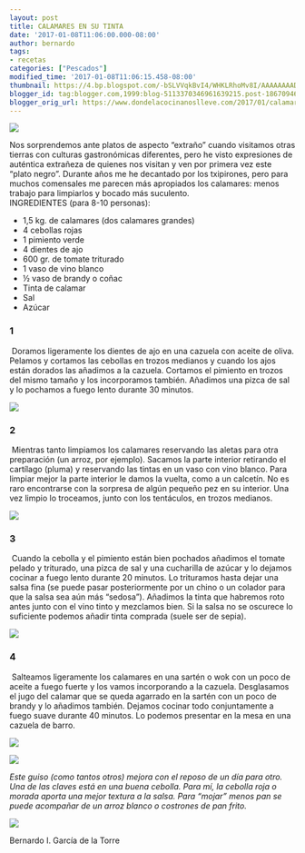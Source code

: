 ```yaml
---
layout: post
title: CALAMARES EN SU TINTA
date: '2017-01-08T11:06:00.000-08:00'
author: bernardo
tags:
- recetas
categories: ["Pescados"]
modified_time: '2017-01-08T11:06:15.458-08:00'
thumbnail: https://4.bp.blogspot.com/-bSLVVqkBvI4/WHKLRhoMv8I/AAAAAAAADSg/tRCfAYYYlRI5ktLKwOq527QvX98PLVcfACLcB/s72-c/19.JPG
blogger_id: tag:blogger.com,1999:blog-5113370346961639215.post-1867094615652807634
blogger_orig_url: https://www.dondelacocinanoslleve.com/2017/01/calamares-en-su-tinta.html
---
```


![](https://4.bp.blogspot.com/-bSLVVqkBvI4/WHKLRhoMv8I/AAAAAAAADSg/tRCfAYYYlRI5ktLKwOq527QvX98PLVcfACLcB/s400/19.JPG)

  
Nos sorprendemos ante platos de aspecto “extraño” cuando visitamos otras tierras con culturas gastronómicas diferentes, pero he visto expresiones de auténtica extrañeza de quienes nos visitan y ven por primera vez este “plato negro”. Durante años me he decantado por los txipirones, pero para muchos comensales me parecen más apropiados los calamares: menos trabajo para limpiarlos y bocado más suculento.  
INGREDIENTES (para 8-10 personas):
* 1,5 kg. de calamares (dos calamares grandes)
* 4 cebollas rojas
* 1 pimiento verde
* 4 dientes de ajo
* 600 gr. de tomate triturado
* 1 vaso de vino blanco
* ½ vaso de brandy o coñac
* Tinta de calamar
* Sal
* Azúcar  

### 1

 Doramos ligeramente los dientes de ajo en una cazuela con aceite de oliva. Pelamos y cortamos las cebollas en trozos medianos y cuando los ajos están dorados las añadimos a la cazuela. Cortamos el pimiento en trozos del mismo tamaño y los incorporamos también. Añadimos una pizca de sal y lo pochamos a fuego lento durante 30 minutos.  

![](https://2.bp.blogspot.com/-CA6KOCSKukY/WHKLouJHxoI/AAAAAAAADSk/EQ9slCzi6aEtUiXTbeymGLQjNFQ9pzZmwCLcB/s320/02.JPG)

  

### 2

 Mientras tanto limpiamos los calamares reservando las aletas para otra preparación (un arroz, por ejemplo). Sacamos la parte interior retirando el cartílago (pluma) y reservando las tintas en un vaso con vino blanco. Para limpiar mejor la parte interior le damos la vuelta, como a un calcetín. No es raro encontrarse con la sorpresa de algún pequeño pez en su interior. Una vez limpio lo troceamos, junto con los tentáculos, en trozos medianos.  

![](https://4.bp.blogspot.com/-eOUxviwzliQ/WHKMC6hYFTI/AAAAAAAADSo/X12C6uaMsGAIr6nmwoxH8MabdIfSS4oKwCLcB/s320/04.JPG)

  

### 3

 Cuando la cebolla y el pimiento están bien pochados añadimos el tomate pelado y triturado, una pizca de sal y una cucharilla de azúcar y lo dejamos cocinar a fuego lento durante 20 minutos. Lo trituramos hasta dejar una salsa fina (se puede pasar posteriormente por un chino o un colador para que la salsa sea aún más “sedosa”). Añadimos la tinta que habremos roto antes junto con el vino tinto y mezclamos bien. Si la salsa no se oscurece lo suficiente podemos añadir tinta comprada (suele ser de sepia).  

![](https://2.bp.blogspot.com/-ItF3d8LH4oQ/WHKMage5LwI/AAAAAAAADSs/us7fErryorQ53B5qnvibebH5wrHaiOUagCLcB/s320/09.JPG)

  

### 4

 Salteamos ligeramente los calamares en una sartén o wok con un poco de aceite a fuego fuerte y los vamos incorporando a la cazuela. Desglasamos el jugo del calamar que se queda agarrado en la sartén con un poco de brandy y lo añadimos también. Dejamos cocinar todo conjuntamente a fuego suave durante 40 minutos. Lo podemos presentar en la mesa en una cazuela de barro.  

![](https://1.bp.blogspot.com/-avMziuHdaNs/WHKMz49wzqI/AAAAAAAADS0/UQC4QJpGxgY78hPSQHC45uydtNTaq-uegCLcB/s320/13.JPG)

  

![](https://4.bp.blogspot.com/-8MM5tN-IkI0/WHKNJCpHz0I/AAAAAAAADS4/yGIU2xGIeDsyerUf8K6nkMUDvDGWQPqLwCLcB/s320/16.JPG)

  

_Este guiso (como tantos otros) mejora con el reposo de un día para otro. Una de las claves está en una buena cebolla. Para mí, la cebolla roja o morada aporta una mejor textura a la salsa. Para “mojar” menos pan se puede acompañar de un arroz blanco o costrones de pan frito._

![](https://4.bp.blogspot.com/-DSvngPOI72M/WHKNWZuflhI/AAAAAAAADTA/9G3g875Y7EQHCalG4IEzA-qevd9l5ze9wCLcB/s320/18.JPG)

  
  
Bernardo I. García de la Torre
